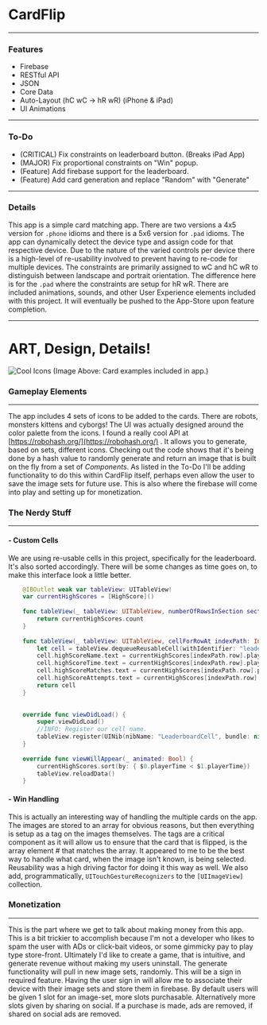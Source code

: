 # CardFlip

____

### Features
- Firebase
- RESTful API
- JSON
- Core Data
- Auto-Layout (hC wC -> hR wR) (iPhone & iPad)
- UI Animations

____

### To-Do
- (CRITICAL) Fix constraints on leaderboard button. (Breaks iPad App)
- (MAJOR) Fix proportional constraints on "Win" popup.
- (Feature) Add firebase support for the leaderboard.
- (Feature) Add card generation and replace "Random" with "Generate"

____

### Details
This app is a simple card matching app. There are two versions a 4x5 version for `.phone` idioms and there is a 5x6 version for `.pad` idioms. The app can dynamically detect the device type and assign code for that respective device. Due to the nature of the varied controls per device there is a high-level of re-usability involved to prevent having to re-code for multiple devices. The constraints are primarily assigned to wC and hC wR to distinguish between landscape and portrait orientation. The difference here is for the `.pad` where the constraints are setup for hR wR. There are included animations, sounds, and other User Experience elements included with this project. It will eventually be pushed to the App-Store upon feature completion.

____

# ART, Design, Details!

![Cool Icons](https://imgur.com/a/QZj3er5)
(Image Above: Card examples included in app.)

### Gameplay Elements

____

The app includes 4 sets of icons to be added to the cards. There are robots, monsters kittens and cyborgs! The UI was actually designed around the color palette from the icons. I found a really cool API at [https://robohash.org/](https://robohash.org/) . It allows you to generate, based on sets, different icons. Checking out the code shows that it's being done by a hash value to randomly generate and return an image that is built on the fly from a set of *Components*. As listed in the To-Do I'll be adding functionality to do this within CardFlip itself, perhaps even allow the user to save the image sets for future use.  This is also where the firebase will come into play and setting up for monetization. 

### The Nerdy Stuff

____

#### - Custom Cells

We are using re-usable cells in this project, specifically for the leaderboard. It's also sorted accordingly. There will be some changes as time goes on, to make this interface look a little better. 



```swift
    @IBOutlet weak var tableView: UITableView!
    var currentHighScores = [HighScore]()
    
    func tableView(_ tableView: UITableView, numberOfRowsInSection section: Int) -> Int {
        return currentHighScores.count
    }
    
    func tableView(_ tableView: UITableView, cellForRowAt indexPath: IndexPath) -> UITableViewCell {
        let cell = tableView.dequeueReusableCell(withIdentifier: "leaderboardCell", for: indexPath) as! LeaderboardCell
        cell.highScoreName.text = currentHighScores[indexPath.row].playerName
        cell.highScoreTime.text = currentHighScores[indexPath.row].playerTime
        cell.highScoreMatches.text = currentHighScores[indexPath.row].playerMatches.description
        cell.highScoreAttempts.text = currentHighScores[indexPath.row].playerAttempts.description
        return cell
    }
    

    override func viewDidLoad() {
        super.viewDidLoad()
        //INFO: Register our cell name.
        tableView.register(UINib(nibName: "LeaderboardCell", bundle: nil), forCellReuseIdentifier: "leaderboardCell")
    }
    
    override func viewWillAppear(_ animated: Bool) {
        currentHighScores.sort(by: { $0.playerTime < $1.playerTime})
        tableView.reloadData()
    }
```



#### - Win Handling

This is actually an interesting way of handling the multiple cards on the app. The images are stored to an array for obvious reasons, but then everything is setup as a tag on the images themselves. The tags are a critical component as it will allow us to ensure that the card that is flipped, is the array element # that matches the array. It appeared to me to be the best way to handle what card, when the image isn't known, is being selected. Reusability was a high driving factor for doing it this way as well.  We also add, programmatically, `UITouchGestureRecognizers` to the `[UIImageView]` collection. 

### Monetization 

____

This is the part where we get to talk about making money from this app. This is a bit trickier to accomplish because I'm not a developer who likes to spam the user with ADs or click-bait videos, or some gimmicky pay to play type store-front. Ultimately I'd like to create a game, that is intuitive, and generate revenue without making my users uninstall. The generate functionality will pull in new image sets, randomly. This will be a sign in required feature. Having the user sign in will allow me to associate their device with their image sets and store them in firebase. By default users will be given 1 slot for an image-set, more slots purchasable. Alternatively more slots given by sharing on social. If a purchase is made, ads are removed, if shared on social ads are removed. 



